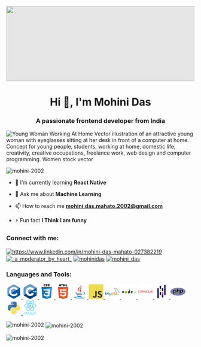 <img style="display: block;-webkit-user-select: none;margin: auto;cursor: zoom-in;background-color: hsl(0, 0%, 90%);" src="https://1.bp.blogspot.com/-7A4WynwLsMw/XbBpCXG8fHI/AAAAAAAAMt4/uOa1bpLskYgrwGbllhSu2SDj_Mig8SXJQCLcBGAsYHQ/s1600/2000_600px.gif" width="1200" height="200">
<h1 align="center">Hi 👋, I'm Mohini Das</h1>
<h3 align="center">A passionate frontend developer from India</h3>
<img data-testid="image-asset" src="https://media.istockphoto.com/id/1199842427/vector/young-woman-working-at-home.jpg?s=1024x1024&amp;w=is&amp;k=20&amp;c=HbxCaGizX42vmPjKlyovMIp1KQlPYbbnDi7d31dUYDU=" alt="Young Woman Working At Home Vector illustration of an attractive young woman with eyeglasses sitting at her desk in front of a computer at home. Concept for young people, students, working at home, domestic life, creativity, creative occupations, freelance work, web design and computer programming. Women stock vector" title="Young Woman Working At Home Vector illustration of an attractive young woman with eyeglasses sitting at her desk in front of a computer at home. Concept for young people, students, working at home, domestic life, creativity, creative occupations, freelance work, web design and computer programming. Women stock vector" style="max-height:;max-width:;object-fit:contain " fetchpriority="high"  height="500" width="100%" >

<p align="left"> <img src="https://komarev.com/ghpvc/?username=mohini-2002&label=Profile%20views&color=0e75b6&style=flat" alt="mohini-2002" /> </p>

- 🌱 I’m currently learning **React Native**

- 💬 Ask me about **Machine Learning**

- 📫 How to reach me **mohini.das.mahato.2002@gmail.com**

- ⚡ Fun fact **I Think I am funny**

<h3 align="left">Connect with me:</h3>
<p align="left">
<a href="https://linkedin.com/in/https://www.linkedin.com/in/mohini-das-mahato-027382219" target="blank"><img align="center" src="https://raw.githubusercontent.com/rahuldkjain/github-profile-readme-generator/master/src/images/icons/Social/linked-in-alt.svg" alt="https://www.linkedin.com/in/mohini-das-mahato-027382219" height="30" width="40" /></a>
<a href="https://instagram.com/_a_moderator_by_heart_" target="blank"><img align="center" src="https://raw.githubusercontent.com/rahuldkjain/github-profile-readme-generator/master/src/images/icons/Social/instagram.svg" alt="_a_moderator_by_heart_" height="30" width="40" /></a>
<a href="https://www.codechef.com/users/mohinidas" target="blank"><img align="center" src="https://cdn.jsdelivr.net/npm/simple-icons@3.1.0/icons/codechef.svg" alt="mohinidas" height="30" width="40" /></a>
<a href="https://www.leetcode.com/mohini_das" target="blank"><img align="center" src="https://raw.githubusercontent.com/rahuldkjain/github-profile-readme-generator/master/src/images/icons/Social/leet-code.svg" alt="mohini_das" height="30" width="40" /></a>
</p>

<h3 align="left">Languages and Tools:</h3>
<p align="left"> <a href="https://www.cprogramming.com/" target="_blank" rel="noreferrer"> <img src="https://raw.githubusercontent.com/devicons/devicon/master/icons/c/c-original.svg" alt="c" width="40" height="40"/> </a> <a href="https://www.w3schools.com/cpp/" target="_blank" rel="noreferrer"> <img src="https://raw.githubusercontent.com/devicons/devicon/master/icons/cplusplus/cplusplus-original.svg" alt="cplusplus" width="40" height="40"/> </a> <a href="https://www.w3schools.com/css/" target="_blank" rel="noreferrer"> <img src="https://raw.githubusercontent.com/devicons/devicon/master/icons/css3/css3-original-wordmark.svg" alt="css3" width="40" height="40"/> </a> <a href="https://www.w3.org/html/" target="_blank" rel="noreferrer"> <img src="https://raw.githubusercontent.com/devicons/devicon/master/icons/html5/html5-original-wordmark.svg" alt="html5" width="40" height="40"/> </a> <a href="https://www.java.com" target="_blank" rel="noreferrer"> <img src="https://raw.githubusercontent.com/devicons/devicon/master/icons/java/java-original.svg" alt="java" width="40" height="40"/> </a> <a href="https://developer.mozilla.org/en-US/docs/Web/JavaScript" target="_blank" rel="noreferrer"> <img src="https://raw.githubusercontent.com/devicons/devicon/master/icons/javascript/javascript-original.svg" alt="javascript" width="40" height="40"/> </a> <a href="https://www.mysql.com/" target="_blank" rel="noreferrer"> <img src="https://raw.githubusercontent.com/devicons/devicon/master/icons/mysql/mysql-original-wordmark.svg" alt="mysql" width="40" height="40"/> </a> <a href="https://nodejs.org" target="_blank" rel="noreferrer"> <img src="https://raw.githubusercontent.com/devicons/devicon/master/icons/nodejs/nodejs-original-wordmark.svg" alt="nodejs" width="40" height="40"/> </a> <a href="https://www.oracle.com/" target="_blank" rel="noreferrer"> <img src="https://raw.githubusercontent.com/devicons/devicon/master/icons/oracle/oracle-original.svg" alt="oracle" width="40" height="40"/> </a> <a href="https://pandas.pydata.org/" target="_blank" rel="noreferrer"> <img src="https://raw.githubusercontent.com/devicons/devicon/2ae2a900d2f041da66e950e4d48052658d850630/icons/pandas/pandas-original.svg" alt="pandas" width="40" height="40"/> </a> <a href="https://www.php.net" target="_blank" rel="noreferrer"> <img src="https://raw.githubusercontent.com/devicons/devicon/master/icons/php/php-original.svg" alt="php" width="40" height="40"/> </a> <a href="https://www.python.org" target="_blank" rel="noreferrer"> <img src="https://raw.githubusercontent.com/devicons/devicon/master/icons/python/python-original.svg" alt="python" width="40" height="40"/> </a> <a href="https://reactjs.org/" target="_blank" rel="noreferrer"> <img src="https://raw.githubusercontent.com/devicons/devicon/master/icons/react/react-original-wordmark.svg" alt="react" width="40" height="40"/> </a> </p>

<p><img align="left" src="https://github-readme-stats.vercel.app/api/top-langs?username=mohini-2002&show_icons=true&locale=en&layout=compact" alt="mohini-2002" /></p>

<p>&nbsp;<img align="center" src="https://github-readme-stats.vercel.app/api?username=mohini-2002&show_icons=true&locale=en" alt="mohini-2002" /></p>

<p><img align="center" src="https://github-readme-streak-stats.herokuapp.com/?user=mohini-2002&" alt="mohini-2002" /></p>
